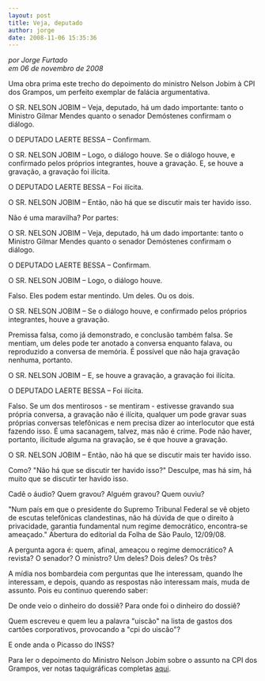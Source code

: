 ```yaml
---
layout: post
title: Veja, deputado
author: jorge
date: 2008-11-06 15:35:36
---
```

*por Jorge Furtado*\
*em 06 de novembro de 2008*

Uma obra prima este trecho do depoimento do ministro Nelson Jobim à CPI dos Grampos, um perfeito exemplar de falácia argumentativa.

O SR. NELSON JOBIM – Veja, deputado, há um dado importante: tanto o Ministro Gilmar Mendes quanto o senador Demóstenes confirmam o diálogo.

O DEPUTADO LAERTE BESSA – Confirmam.

O SR. NELSON JOBIM – Logo, o diálogo houve. Se o diálogo houve, e confirmado pelos próprios integrantes, houve a gravação. E, se houve a gravação, a gravação foi ilícita.

O DEPUTADO LAERTE BESSA – Foi ilícita.

O SR. NELSON JOBIM – Então, não há que se discutir mais ter havido isso.

Não é uma maravilha? Por partes:

O SR. NELSON JOBIM – Veja, deputado, há um dado importante: tanto o Ministro Gilmar Mendes quanto o senador Demóstenes confirmam o diálogo.

O DEPUTADO LAERTE BESSA – Confirmam.

O SR. NELSON JOBIM – Logo, o diálogo houve.

Falso. Eles podem estar mentindo. Um deles. Ou os dois.

O SR. NELSON JOBIM – Se o diálogo houve, e confirmado pelos próprios integrantes, houve a gravação.

Premissa falsa, como já demonstrado, e conclusão também falsa. Se mentiam, um deles pode ter anotado a conversa enquanto falava, ou reproduzido a conversa de memória. É possível que não haja gravação nenhuma, portanto.

O SR. NELSON JOBIM – E, se houve a gravação, a gravação foi ilícita.

O DEPUTADO LAERTE BESSA – Foi ilícita.

Falso. Se um dos mentirosos - se mentiram - estivesse gravando sua própria conversa, a gravação não é ilícita, qualquer um pode gravar suas próprias conversas telefônicas e nem precisa dizer ao interlocutor que está fazendo isso. É uma sacanagem, talvez, mas não é crime. Pode não haver, portanto, ilicitude alguma na gravação, se é que houve a gravação.

O SR. NELSON JOBIM – Então, não há que se discutir mais ter havido isso.

Como? "Não há que se discutir ter havido isso?" Desculpe, mas há sim, há muito que se discutir ter havido isso.

Cadê o áudio? Quem gravou? Alguém gravou? Quem ouviu?

"Num país em que o presidente do Supremo Tribunal Federal se vê objeto de escutas telefônicas clandestinas, não há dúvida de que o direito à privacidade, garantia fundamental num regime democrático, encontra-se ameaçado." Abertura do editorial da Folha de São Paulo, 12/09/08.

A pergunta agora é: quem, afinal, ameaçou o regime democrático? A revista? O senador? O ministro? Um deles? Dois deles? Os três?

A mídia nos bombardeia com perguntas que lhe interessam, quando lhe interessam, e depois, quando as respostas não interessam mais, muda de assunto. Pois eu continuo querendo saber:

De onde veio o dinheiro do dossiê? Para onde foi o dinheiro do dossiê?

Quem escreveu e quem leu a palavra "uiscão" na lista de gastos dos cartões corporativos, provocando a "cpi do uiscão"?

E onde anda o Picasso do INSS?

Para ler o depoimento do Ministro Nelson Jobim sobre o assunto na CPI dos Grampos, ver notas taquigráficas completas [aqui](http://www2.camara.gov.br/comissoes/temporarias53/cpi/cpiescut/notas/NT170908.pdf).
